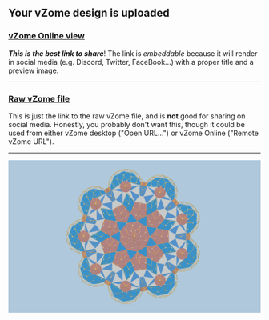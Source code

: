 ## Your vZome design is uploaded

### [vZome Online view][embed]

***This is the best link to share***!  The link is *embeddable* because it will render in social media (e.g. Discord, Twitter, FaceBook...) with a proper title and a preview image.

---

### [Raw vZome file][raw]

This is just the link to the raw vZome file, and is **not** good for
sharing on social media.
Honestly, you probably don't want this, though it could be used from either
vZome desktop ("Open URL...") or vZome Online ("Remote vZome URL").

---

![Image](<9-fold-array-tiling.png>)


[embed]: <https://vzome.com/app/embed.py?url=https://raw.githubusercontent.com/John-Kostick/vzome-sharing/main/2021/08/24/08-41-54-9-fold-array-tiling/9-fold-array-tiling.vZome>
[raw]: <https://raw.githubusercontent.com/John-Kostick/vzome-sharing/main/2021/08/24/08-41-54-9-fold-array-tiling/9-fold-array-tiling.vZome>
